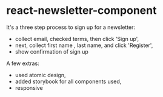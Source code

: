 # react-newsletter-component
It's a three step process to sign up for a newsletter:
  - collect email, checked terms, then click 'Sign up',
  - next, collect first name , last name, and click 'Register',
  - show confirmation of sign up
  
A few extras:
 - used atomic design,
 - added storybook for all components used,
 - responsive 
